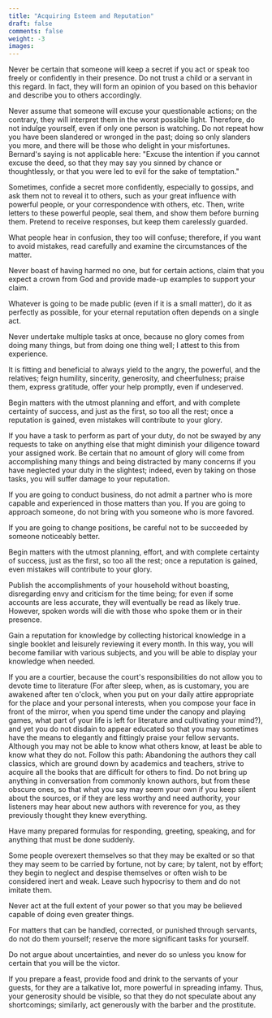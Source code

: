 ```yaml
---
title: "Acquiring Esteem and Reputation"
draft: false
comments: false
weight: -3
images:
---
```


Never be certain that someone will keep a secret if you act or speak too freely or confidently in their presence. Do not trust a child or a servant in this regard. In fact, they will form an opinion of you based on this behavior and describe you to others accordingly.

Never assume that someone will excuse your questionable actions; on the contrary, they will interpret them in the worst possible light. Therefore, do not indulge yourself, even if only one person is watching. Do not repeat how you have been slandered or wronged in the past; doing so only slanders you more, and there will be those who delight in your misfortunes. Bernard's saying is not applicable here: "Excuse the intention if you cannot excuse the deed, so that they may say you sinned by chance or thoughtlessly, or that you were led to evil for the sake of temptation."

Sometimes, confide a secret more confidently, especially to gossips, and ask them not to reveal it to others, such as your great influence with powerful people, or your correspondence with others, etc. Then, write letters to these powerful people, seal them, and show them before burning them. Pretend to receive responses, but keep them carelessly guarded.

What people hear in confusion, they too will confuse; therefore, if you want to avoid mistakes, read carefully and examine the circumstances of the matter.

Never boast of having harmed no one, but for certain actions, claim that you expect a crown from God and provide made-up examples to support your claim.

Whatever is going to be made public (even if it is a small matter), do it as perfectly as possible, for your eternal reputation often depends on a single act.

Never undertake multiple tasks at once, because no glory comes from doing many things, but from doing one thing well; I attest to this from experience.

It is fitting and beneficial to always yield to the angry, the powerful, and the relatives; feign humility, sincerity, generosity, and cheerfulness; praise them, express gratitude, offer your help promptly, even if undeserved.

Begin matters with the utmost planning and effort, and with complete certainty of success, and just as the first, so too all the rest; once a reputation is gained, even mistakes will contribute to your glory.

If you have a task to perform as part of your duty, do not be swayed by any requests to take on anything else that might diminish your diligence toward your assigned work. Be certain that no amount of glory will come from accomplishing many things and being distracted by many concerns if you have neglected your duty in the slightest; indeed, even by taking on those tasks, you will suffer damage to your reputation.

If you are going to conduct business, do not admit a partner who is more capable and experienced in those matters than you. If you are going to approach someone, do not bring with you someone who is more favored.

If you are going to change positions, be careful not to be succeeded by someone noticeably better.

Begin matters with the utmost planning, effort, and with complete certainty of success, just as the first, so too all the rest; once a reputation is gained, even mistakes will contribute to your glory.

Publish the accomplishments of your household without boasting, disregarding envy and criticism for the time being; for even if some accounts are less accurate, they will eventually be read as likely true. However, spoken words will die with those who spoke them or in their presence.

Gain a reputation for knowledge by collecting historical knowledge in a single booklet and leisurely reviewing it every month. In this way, you will become familiar with various subjects, and you will be able to display your knowledge when needed.

If you are a courtier, because the court's responsibilities do not allow you to devote time to literature (For after sleep, when, as is customary, you are awakened after ten o'clock, when you put on your daily attire appropriate for the place and your personal interests, when you compose your face in front of the mirror, when you spend time under the canopy and playing games, what part of your life is left for literature and cultivating your mind?), and yet you do not disdain to appear educated so that you may sometimes have the means to elegantly and fittingly praise your fellow servants. Although you may not be able to know what others know, at least be able to know what they do not. Follow this path: Abandoning the authors they call classics, which are ground down by academics and teachers, strive to acquire all the books that are difficult for others to find. Do not bring up anything in conversation from commonly known authors, but from these obscure ones, so that what you say may seem your own if you keep silent about the sources, or if they are less worthy and need authority, your listeners may hear about new authors with reverence for you, as they previously thought they knew everything.

Have many prepared formulas for responding, greeting, speaking, and for anything that must be done suddenly.

Some people overexert themselves so that they may be exalted or so that they may seem to be carried by fortune, not by care; by talent, not by effort; they begin to neglect and despise themselves or often wish to be considered inert and weak. Leave such hypocrisy to them and do not imitate them.

Never act at the full extent of your power so that you may be believed capable of doing even greater things.

For matters that can be handled, corrected, or punished through servants, do not do them yourself; reserve the more significant tasks for yourself.

Do not argue about uncertainties, and never do so unless you know for certain that you will be the victor.

If you prepare a feast, provide food and drink to the servants of your guests, for they are a talkative lot, more powerful in spreading infamy. Thus, your generosity should be visible, so that they do not speculate about any shortcomings; similarly, act generously with the barber and the prostitute.